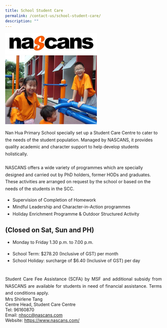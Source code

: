```yaml
---
title: School Student Care
permalink: /contact-us/school-student-care/
description: ""
---
```

<img style="width: 295px; height: 69px;" class="ive_eobj_center" alt="nascans logo.jpg" src="/images/nascans logo.jpg"><br><img style="width: 295px; height: 221px;" class="ive_eobj_center" alt="Photo 5.jpg" src="/images/Photo 5.jpg"><br>
<div style="line-height: 22.4px;">Nan Hua Primary School specially set up a Student Care Centre to cater to the needs of the student population. Managed by NASCANS, it provides quality academic and character support to help develop students holistically.
</div>
<div style="line-height: 22.4px;"><br>
</div>
<div style="line-height: 22.4px;">NASCANS offers a wide variety of programmes which are specially designed and carried out by PhD holders, former HODs and graduates. These activities are arranged on request by the school or based on the needs of the students in the SCC.
</div>

<div style="line-height: 22.4px;">
<ul>
<li style="text-align: justify;">Supervision of Completion of Homework
</li>
<li style="text-align: justify;">Mindful Leadership and Character-in-Action programmes
</li>
<li style="text-align: justify;">Holiday Enrichment Programme &amp; Outdoor Structured Activity
</li>
</ul>
</div>
<div style="line-height: 22.4px;">
<div style="text-align: justify;"><h2 style="text-align: left;" class="ive_editable ive_ptoh editable ive_dirty" id="_ptoh_124997">(Closed on Sat, Sun and PH)</h2><p style="text-align: left;"></p>
<ul>
<li>Monday to Friday 1.30 p.m. to 7.00 p.m.&nbsp;
</li>
</ul><p></p>
</div>
<ul>
</ul>
</div>
<div style="line-height: 22.4px;">
<ul>
<li style="text-align: justify;">School Term: $278.20 (Inclusive of GST) per month
</li>
<li style="text-align: justify;">School Holiday: surcharge of $6.40 (Inclusive of GST) per day
</li>
</ul>
</div>
<div style="text-align: justify; line-height: 22.4px;"><br>
</div>
<div style="text-align: justify; line-height: 22.4px;">Student Care Fee Assistance (SCFA) by MSF and additional subsidy from NASCANS are available for students in need of financial assistance. Terms and conditions apply.
</div>
<div style="text-align: justify;"><span style="">Mrs Shirlene Tang</span><br>
</div>
<div style="text-align: justify;">Centre Head, Student Care Centre
</div>
<div style="text-align: justify;">Tel: 96160870
</div>
<div style="text-align: justify;">Email: <a target="" href="mailto:nhscc@nascans.com">nhscc@nascans.com</a>
</div>
<div style="text-align: justify;">Website: <a target="_blank" href="https://www.nascans.com/">https://www.nascans.com/</a>
</div>